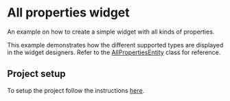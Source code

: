 # All properties widget
An example on how to create a simple widget with all kinds of properties.

This example demonstrates how the different supported types are displayed in the widget designers. Refer to the [AllPropertiesEntity](./src/app/widgets/all-properties.entity.ts) class for reference.

## Project setup
To setup the project follow the instructions [here](./../../README.md#project-setup).
